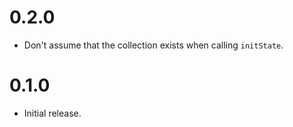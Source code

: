 # 0.2.0

- Don't assume that the collection exists when calling `initState`.

# 0.1.0

- Initial release.
